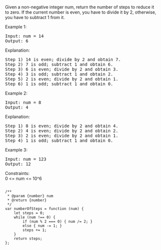 Given a non-negative integer num, return the number of steps to reduce it to zero. If the current number is even, you have to divide it by 2, otherwise, you have to subtract 1 from it.

Example 1:
<pre>
Input: num = 14
Output: 6
</pre>
Explanation: 
<pre>
Step 1) 14 is even; divide by 2 and obtain 7. 
Step 2) 7 is odd; subtract 1 and obtain 6.
Step 3) 6 is even; divide by 2 and obtain 3. 
Step 4) 3 is odd; subtract 1 and obtain 2. 
Step 5) 2 is even; divide by 2 and obtain 1. 
Step 6) 1 is odd; subtract 1 and obtain 0.
</pre>

Example 2:
<pre>
Input: num = 8
Output: 4
</pre>
Explanation: 
<pre>
Step 1) 8 is even; divide by 2 and obtain 4. 
Step 2) 4 is even; divide by 2 and obtain 2. 
Step 3) 2 is even; divide by 2 and obtain 1. 
Step 4) 1 is odd; subtract 1 and obtain 0.
</pre>

Example 3:
<pre>
Input: num = 123
Output: 12
</pre>


Constraints:  
0 <= num <= 10^6

<pre><code>
/**
 * @param {number} num
 * @return {number}
 */
var numberOfSteps = function (num) {
    let steps = 0;
    while (num !== 0) {
        if (num % 2 === 0) { num /= 2; }
        else { num -= 1; }
        steps += 1;
    }
    return steps;
};
</code><pre>